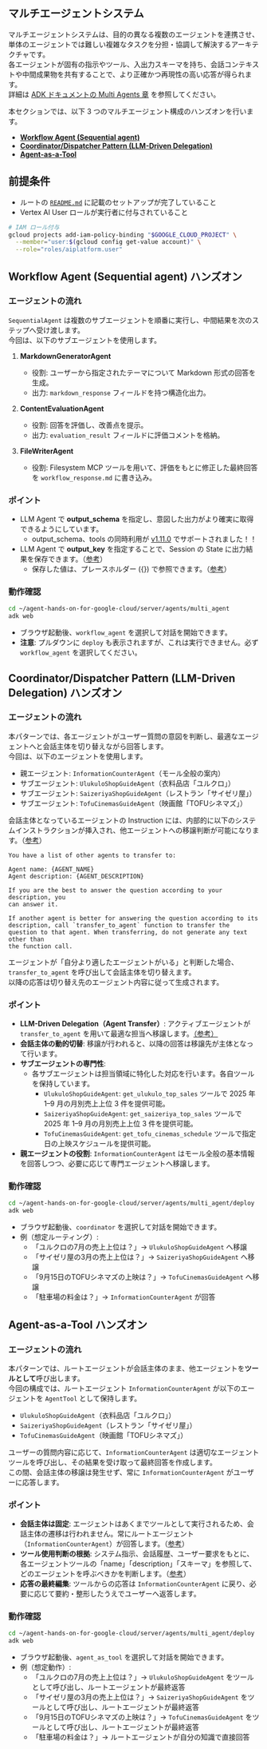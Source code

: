 ## マルチエージェントシステム

マルチエージェントシステムは、目的の異なる複数のエージェントを連携させ、単体のエージェントでは難しい複雑なタスクを分担・協調して解決するアーキテクチャです。<br>
各エージェントが固有の指示やツール、入出力スキーマを持ち、会話コンテキストや中間成果物を共有することで、より正確かつ再現性の高い応答が得られます。<br>
詳細は [ADK ドキュメントの Multi Agents 章](https://google.github.io/adk-docs/agents/multi-agents/) を参照してください。

本セクションでは、以下 3 つのマルチエージェント構成のハンズオンを行います。
- [**Workflow Agent (Sequential agent)**](https://google.github.io/adk-docs/agents/workflow-agents/)
- [**Coordinator/Dispatcher Pattern (LLM-Driven Delegation)**](https://google.github.io/adk-docs/agents/multi-agents/#coordinatordispatcher-pattern)
- [**Agent-as-a-Tool**](https://google.github.io/adk-docs/tools/function-tools/#agent-tool)


## 前提条件
- ルートの [`README.md`](../../../README.md) に記載のセットアップが完了していること
- Vertex AI User ロールが実行者に付与されていること
```bash
# IAM ロール付与
gcloud projects add-iam-policy-binding "$GOOGLE_CLOUD_PROJECT" \
  --member="user:$(gcloud config get-value account)" \
  --role="roles/aiplatform.user"
```


## Workflow Agent (Sequential agent) ハンズオン

### エージェントの流れ
`SequentialAgent` は複数のサブエージェントを順番に実行し、中間結果を次のステップへ受け渡します。<br>
今回は、以下のサブエージェントを使用します。

1. **MarkdownGeneratorAgent**
   - 役割: ユーザーから指定されたテーマについて Markdown 形式の回答を生成。
   - 出力: `markdown_response` フィールドを持つ構造化出力。

2. **ContentEvaluationAgent**
   - 役割: 回答を評価し、改善点を提示。
   - 出力: `evaluation_result` フィールドに評価コメントを格納。

3. **FileWriterAgent**
   - 役割: Filesystem MCP ツールを用いて、評価をもとに修正した最終回答を `workflow_response.md` に書き込み。


### ポイント
- LLM Agent で **output_schema** を指定し、意図した出力がより確実に取得できるようにしています。
  - output_schema、tools の同時利用が [v1.11.0](https://github.com/google/adk-python/releases/tag/v1.11.0) でサポートされました！！
- LLM Agent で **output_key** を指定することで、Session の State に出力結果を保存できます。（[参考](https://google.github.io/adk-docs/agents/llm-agents/#structuring-data-input_schema-output_schema-output_key)）
  - 保存した値は、プレースホルダー ({}) で参照できます。（[参考](https://google.github.io/adk-docs/sessions/state/)）


### 動作確認

```bash
cd ~/agent-hands-on-for-google-cloud/server/agents/multi_agent
adk web
```

 - ブラウザ起動後、`workflow_agent` を選択して対話を開始できます。
 - **注意**: プルダウンに `deploy` も表示されますが、これは実行できません。必ず `workflow_agent` を選択してください。


## Coordinator/Dispatcher Pattern (LLM-Driven Delegation) ハンズオン

### エージェントの流れ
本パターンでは、各エージェントがユーザー質問の意図を判断し、最適なエージェントへと会話主体を切り替えながら回答します。<br>
今回は、以下のエージェントを使用します。

- 親エージェント: `InformationCounterAgent`（モール全般の案内）
- サブエージェント: `UlukuloShopGuideAgent`（衣料品店「ユルクロ」）
- サブエージェント: `SaizeriyaShopGuideAgent`（レストラン「サイゼリ屋」）
- サブエージェント: `TofuCinemasGuideAgent`（映画館「TOFUシネマズ」）

会話主体となっているエージェントの Instruction には、内部的に以下のシステムインストラクションが挿入され、他エージェントへの移譲判断が可能になります。（[参考](https://github.com/google/adk-python/blob/main/src/google/adk/flows/llm_flows/agent_transfer.py)）

```
You have a list of other agents to transfer to:

Agent name: {AGENT_NAME}
Agent description: {AGENT_DESCRIPTION}

If you are the best to answer the question according to your description, you
can answer it.

If another agent is better for answering the question according to its
description, call `transfer_to_agent` function to transfer the
question to that agent. When transferring, do not generate any text other than
the function call.
```

エージェントが「自分より適したエージェントがいる」と判断した場合、`transfer_to_agent` を呼び出して会話主体を切り替えます。<br>
以降の応答は切り替え先のエージェント内容に従って生成されます。


### ポイント
- **LLM-Driven Delegation（Agent Transfer）**: アクティブエージェントが `transfer_to_agent` を用いて最適な担当へ移譲します。[（参考）](https://google.github.io/adk-docs/agents/multi-agents/#b-llm-driven-delegation-agent-transfer)
- **会話主体の動的切替**: 移譲が行われると、以降の回答は移譲先が主体となって行います。
- **サブエージェントの専門性**:
  - 各サブエージェントは担当領域に特化した対応を行います。各自ツールを保持しています。
    - `UlukuloShopGuideAgent`: `get_ulukulo_top_sales` ツールで 2025 年 1–9 月の月別売上上位 3 件を提供可能。
    - `SaizeriyaShopGuideAgent`: `get_saizeriya_top_sales` ツールで 2025 年 1–9 月の月別売上上位 3 件を提供可能。
    - `TofuCinemasGuideAgent`: `get_tofu_cinemas_schedule` ツールで指定日の上映スケジュールを提供可能。
- **親エージェントの役割**: `InformationCounterAgent` はモール全般の基本情報を回答しつつ、必要に応じて専門エージェントへ移譲します。


### 動作確認

```bash
cd ~/agent-hands-on-for-google-cloud/server/agents/multi_agent/deploy
adk web
```

- ブラウザ起動後、`coordinator` を選択して対話を開始できます。
- 例（想定ルーティング）:
  - 「ユルクロの7月の売上上位は？」→ `UlukuloShopGuideAgent` へ移譲
  - 「サイゼリ屋の3月の売上上位は？」→ `SaizeriyaShopGuideAgent` へ移譲
  - 「9月15日のTOFUシネマズの上映は？」→ `TofuCinemasGuideAgent` へ移譲
  - 「駐車場の料金は？」→ `InformationCounterAgent` が回答


## Agent-as-a-Tool ハンズオン

### エージェントの流れ
本パターンでは、ルートエージェントが会話主体のまま、他エージェントを**ツールとして**呼び出します。<br>
今回の構成では、ルートエージェント `InformationCounterAgent` が以下のエージェントを `AgentTool` として保持します。

- `UlukuloShopGuideAgent`（衣料品店「ユルクロ」）
- `SaizeriyaShopGuideAgent`（レストラン「サイゼリ屋」）
- `TofuCinemasGuideAgent`（映画館「TOFUシネマズ」）

ユーザーの質問内容に応じて、`InformationCounterAgent` は適切なエージェントツールを呼び出し、その結果を受け取って最終回答を作成します。<br>
この間、会話主体の移譲は発生せず、常に `InformationCounterAgent` がユーザーに応答します。


### ポイント
- **会話主体は固定**: エージェントはあくまでツールとして実行されるため、会話主体の遷移は行われません。常にルートエージェント（`InformationCounterAgent`）が回答します。（[参考](https://google.github.io/adk-docs/agents/multi-agents/#c-explicit-invocation-agenttool)）
- **ツール使用判断の根拠**: システム指示、会話履歴、ユーザー要求をもとに、各エージェントツールの「name」「description」「スキーマ」を参照して、どのエージェントを呼ぶべきかを判断します。（[参考](https://google.github.io/adk-docs/tools/#how-agents-use-tools)）
- **応答の最終編集**: ツールからの応答は `InformationCounterAgent` に戻り、必要に応じて要約・整形したうえでユーザーへ返答します。


### 動作確認

```bash
cd ~/agent-hands-on-for-google-cloud/server/agents/multi_agent/deploy
adk web
```

- ブラウザ起動後、`agent_as_tool` を選択して対話を開始できます。
- 例（想定動作）:
  - 「ユルクロの7月の売上上位は？」→ `UlukuloShopGuideAgent` をツールとして呼び出し、ルートエージェントが最終返答
  - 「サイゼリ屋の3月の売上上位は？」→ `SaizeriyaShopGuideAgent` をツールとして呼び出し、ルートエージェントが最終返答
  - 「9月15日のTOFUシネマズの上映は？」→ `TofuCinemasGuideAgent` をツールとして呼び出し、ルートエージェントが最終返答
  - 「駐車場の料金は？」→ ルートエージェントが自分の知識で直接回答


